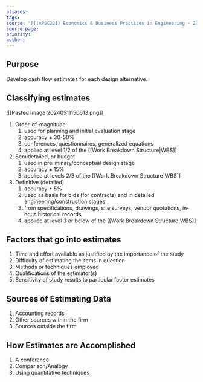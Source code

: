 ```yaml
---
aliases: 
tags: 
source: "[[(APSC221) Economics & Business Practices in Engineering - 2022 version.pdf#page=59&selection=199,0,199,30|(APSC221) Economics & Business Practices in Engineering - 2022 version, page 59]]"
source page: 
priority: 
author:
---
```

## Purpose
Develop cash flow estimates for each design alternative.
## Classifying estimates
![[Pasted image 20240511150613.png]]
1. Order-of-magnitude
    1. used for planning and initial evaluation stage
    2. accuracy $\pm$ 30-50%
    3. conferences, questionnaires, generalized equations
    4. applied at level 1/2 of the [[Work Breakdown Structure|WBS]]
3. Semidetailed, or budget
    1. used in preliminary/conceptual design stage
    2. accuracy $\pm$ 15%
    3. applied at levels 2/3 of the [[Work Breakdown Structure|WBS]]
5. Definitive (detailed)
    1. accuracy $\pm$ 5%
    2. used as basis for bids (for contracts) and in detailed engineering/construction stages
    3. from specifications, drawings, site surveys, vendor quotations, in-hous historical records
    4. applied at level 3 or below of the [[Work Breakdown Structure|WBS]]


## Factors that go into estimates
1. Time and effort available as justified by the importance of the study 
2. Difficulty of estimating the items in question 
3. Methods or techniques employed 
4. Qualifications of the estimator(s) 
5. Sensitivity of study results to particular factor estimates

## Sources of Estimating Data
1. Accounting records
2. Other sources within the firm
3. Sources outside the firm

## How Estimates are Accomplished

1. A conference
2. Comparison/Analogy
3. Using quantitative techniques